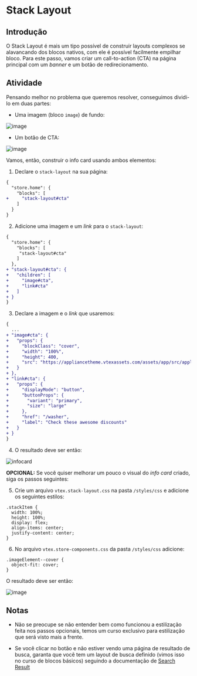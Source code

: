 # Stack Layout

## Introdução

O Stack Layout é mais um tipo possível de construir layouts complexos se alavancando dos blocos nativos, com ele é possível facilmente empilhar bloco. Para este passo, vamos criar um call-to-action (CTA) na página principal com um _banner_ e um botão de redirecionamento. 

## Atividade

Pensando melhor no problema que queremos resolver, conseguimos dividi-lo em duas partes: 

- Uma imagem (bloco `image`) de fundo: 

![image](https://appliancetheme.vtexassets.com/assets/app/src/appliancecat___1b7592b49667c6a89203a0997e06bc87.jpg)

- Um botão de CTA: 

![image](https://user-images.githubusercontent.com/18701182/90291114-8a2cce00-de55-11ea-982c-3fef741535fb.png)

Vamos, então, construir o info card usando ambos elementos: 

1. Declare o `stack-layout` na sua página: 

```diff
{
  "store.home": {
    "blocks": [
+     "stack-layout#cta"
    ]
  }
}
```

2. Adicione uma imagem e um _link_ para o `stack-layout`:

```diff
{
  "store.home": {
    "blocks": [
     "stack-layout#cta"
    ]
  },
+ "stack-layout#cta": { 
+   "children": [
+     "image#cta",
+     "link#cta"
+   ]
+ }
}
```

3. Declare a imagem e o _link_ que usaremos: 

```diff
{
  ...
+ "image#cta": {
+   "props": { 
+     "blockClass": "cover",
+     "width": "100%",
+     "height": 400,
+     "src": "https://appliancetheme.vtexassets.com/assets/app/src/appliancecat___1b7592b49667c6a89203a0997e06bc87.jpg"
+   }
+ },
+ "link#cta": { 
+   "props": {
+     "displayMode": "button",
+     "buttonProps": {
+       "variant": "primary",
+       "size": "large" 
+     },
+     "href": "/washer",
+     "label": "Check these awesome discounts"
+   }
+ }
}
```

4. O resultado deve ser então:

![infocard](https://appliancetheme.vtexassets.com/assets/app/src/appliancecat___0a2e8bde5418359bdaf0a06d9a4d09f5.jpg)

**OPCIONAL:** Se você quiser melhorar um pouco o visual do _info card_ criado, siga os passos seguintes: 

5. Crie um arquivo `vtex.stack-layout.css` na pasta `/styles/css` e adicione os seguintes estilos: 

```
.stackItem {
  width: 100%;
  height: 100%;
  display: flex;
  align-items: center;
  justify-content: center;
}
```

6. No arquivo `vtex.store-components.css` da pasta `/styles/css` adicione: 

```
.imageElement--cover {
  object-fit: cover;
}
```

O resultado deve ser então:

![image](https://user-images.githubusercontent.com/18701182/90292857-22788200-de59-11ea-9a9c-8668b01ffb1c.png)

## Notas

- Não se preocupe se não entender bem como funcionou a estilização feita nos passos opcionais, temos um curso exclusivo para estilização que será visto mais a frente.

- Se você clicar no botão e não estiver vendo uma página de resultado de busca, garanta que você tem um layout de busca definido (vimos isso no curso de blocos básicos) seguindo a documentação de [Search Result](https://developers.vtex.com/docs/vtex-search-result#search-result)
